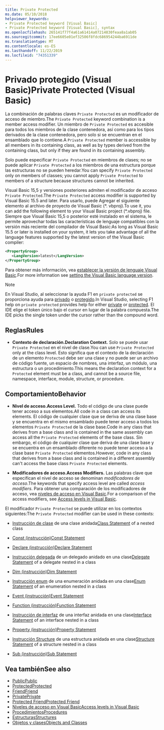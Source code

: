 ```yaml
---
title: Private Protected
ms.date: 05/10/2018
helpviewer_keywords:
- Private Protected keyword [Visual Basic]
- Private Protected keyword [Visual Basic], syntax
ms.openlocfilehash: 265141f77f4a61a61414a07214830feaa8a1ab05
ms.sourcegitcommit: 17ee6605e01ef32506f8fdc686954244ba6911de
ms.translationtype: MT
ms.contentlocale: es-ES
ms.lasthandoff: 11/22/2019
ms.locfileid: "74351339"
---
```

# <a name="private-protected-visual-basic"></a><span data-ttu-id="2e16f-102">Privado protegido (Visual Basic)</span><span class="sxs-lookup"><span data-stu-id="2e16f-102">Private Protected (Visual Basic)</span></span>

<span data-ttu-id="2e16f-103">La combinación de palabras claves `Private Protected` es un modificador de acceso de miembro.</span><span class="sxs-lookup"><span data-stu-id="2e16f-103">The `Private Protected` keyword combination is a member access modifier.</span></span> <span data-ttu-id="2e16f-104">Un miembro de `Private Protected` es accesible para todos los miembros de la clase contenedora, así como para los tipos derivados de la clase contenedora, pero solo si se encuentran en el ensamblado que lo contiene.</span><span class="sxs-lookup"><span data-stu-id="2e16f-104">A `Private Protected` member is accessible by all members in its containing class, as well as by types derived from the containing class, but only if they are found in its containing assembly.</span></span>

<span data-ttu-id="2e16f-105">Solo puede especificar `Private Protected` en miembros de clases; no se puede aplicar `Private Protected` a los miembros de una estructura porque las estructuras no se pueden heredar.</span><span class="sxs-lookup"><span data-stu-id="2e16f-105">You can specify `Private Protected` only on members of classes; you cannot apply `Private Protected` to members of a structure because structures cannot be inherited.</span></span>

<span data-ttu-id="2e16f-106">Visual Basic 15,5 y versiones posteriores admiten el modificador de acceso `Private Protected`.</span><span class="sxs-lookup"><span data-stu-id="2e16f-106">The `Private Protected` access modifier is supported by Visual Basic 15.5 and later.</span></span> <span data-ttu-id="2e16f-107">Para usarlo, puede Agregar el siguiente elemento al archivo de proyecto de Visual Basic (\*. vbproj).</span><span class="sxs-lookup"><span data-stu-id="2e16f-107">To use it, you can add the following element to your Visual Basic project (\*.vbproj) file.</span></span> <span data-ttu-id="2e16f-108">Siempre que Visual Basic 15,5 o posterior esté instalado en el sistema, le permite aprovechar todas las características de lenguaje compatibles con la versión más reciente del compilador de Visual Basic:</span><span class="sxs-lookup"><span data-stu-id="2e16f-108">As long as Visual Basic 15.5 or later is installed on your system, it lets you take advantage of all the language features supported by the latest version of the Visual Basic compiler:</span></span>

```xml
<PropertyGroup>
   <LangVersion>latest</LangVersion>
</PropertyGroup>
```

<span data-ttu-id="2e16f-109">Para obtener más información, vea [establecer la versión de lenguaje Visual Basic](../../language-reference/configure-language-version.md).</span><span class="sxs-lookup"><span data-stu-id="2e16f-109">For more information see [setting the Visual Basic language version](../../language-reference/configure-language-version.md).</span></span>

> [!NOTE]
> <span data-ttu-id="2e16f-110">En Visual Studio, al seleccionar la ayuda F1 en `private protected` se proporciona ayuda para [privado](private.md) o [protegido](protected.md).</span><span class="sxs-lookup"><span data-stu-id="2e16f-110">In Visual Studio, selecting F1 help on `private protected` provides help for either [private](private.md) or [protected](protected.md).</span></span> <span data-ttu-id="2e16f-111">El IDE elige el token único bajo el cursor en lugar de la palabra compuesta.</span><span class="sxs-lookup"><span data-stu-id="2e16f-111">The IDE picks the single token under the cursor rather than the compound word.</span></span>

## <a name="rules"></a><span data-ttu-id="2e16f-112">Reglas</span><span class="sxs-lookup"><span data-stu-id="2e16f-112">Rules</span></span>

- <span data-ttu-id="2e16f-113">**Contexto de declaración.**</span><span class="sxs-lookup"><span data-stu-id="2e16f-113">**Declaration Context.**</span></span> <span data-ttu-id="2e16f-114">Solo se puede usar `Private Protected` en el nivel de clase.</span><span class="sxs-lookup"><span data-stu-id="2e16f-114">You can use `Private Protected` only at the class level.</span></span> <span data-ttu-id="2e16f-115">Esto significa que el contexto de la declaración de un elemento `Protected` debe ser una clase y no puede ser un archivo de código fuente, un espacio de nombres, una interfaz, un módulo, una estructura o un procedimiento.</span><span class="sxs-lookup"><span data-stu-id="2e16f-115">This means the declaration context for a `Protected` element must be a class, and cannot be a source file, namespace, interface, module, structure, or procedure.</span></span>

## <a name="behavior"></a><span data-ttu-id="2e16f-116">Comportamiento</span><span class="sxs-lookup"><span data-stu-id="2e16f-116">Behavior</span></span>

- <span data-ttu-id="2e16f-117">**Nivel de acceso.**</span><span class="sxs-lookup"><span data-stu-id="2e16f-117">**Access Level.**</span></span> <span data-ttu-id="2e16f-118">Todo el código de una clase puede tener acceso a sus elementos.</span><span class="sxs-lookup"><span data-stu-id="2e16f-118">All code in a class can access its elements.</span></span> <span data-ttu-id="2e16f-119">El código de cualquier clase que se deriva de una clase base y se encuentra en el mismo ensamblado puede tener acceso a todos los elementos `Private Protected` de la clase base.</span><span class="sxs-lookup"><span data-stu-id="2e16f-119">Code in any class that derives from a base class and is contained in the same assembly can access all the `Private Protected` elements of the base class.</span></span> <span data-ttu-id="2e16f-120">Sin embargo, el código de cualquier clase que deriva de una clase base y se encuentra en un ensamblado diferente no puede tener acceso a la clase base `Private Protected` elementos.</span><span class="sxs-lookup"><span data-stu-id="2e16f-120">However, code in any class that derives from a base class and is contained in a different assembly can't access the base class `Private Protected` elements.</span></span>

- <span data-ttu-id="2e16f-121">**Modificadores de acceso.**</span><span class="sxs-lookup"><span data-stu-id="2e16f-121">**Access Modifiers.**</span></span> <span data-ttu-id="2e16f-122">Las palabras clave que especifican el nivel de acceso se denominan *modificadores de acceso*.</span><span class="sxs-lookup"><span data-stu-id="2e16f-122">The keywords that specify access level are called *access modifiers*.</span></span> <span data-ttu-id="2e16f-123">Para obtener una comparación de los modificadores de acceso, vea [niveles de acceso en Visual Basic](../../../visual-basic/programming-guide/language-features/declared-elements/access-levels.md).</span><span class="sxs-lookup"><span data-stu-id="2e16f-123">For a comparison of the access modifiers, see [Access levels in Visual Basic](../../../visual-basic/programming-guide/language-features/declared-elements/access-levels.md).</span></span>

<span data-ttu-id="2e16f-124">El modificador `Private Protected` se puede utilizar en los contextos siguientes:</span><span class="sxs-lookup"><span data-stu-id="2e16f-124">The `Private Protected` modifier can be used in these contexts:</span></span>

- <span data-ttu-id="2e16f-125">[Instrucción de clase](../../../visual-basic/language-reference/statements/class-statement.md) de una clase anidada</span><span class="sxs-lookup"><span data-stu-id="2e16f-125">[Class Statement](../../../visual-basic/language-reference/statements/class-statement.md) of a nested class</span></span>

- [<span data-ttu-id="2e16f-126">Const (instrucción)</span><span class="sxs-lookup"><span data-stu-id="2e16f-126">Const Statement</span></span>](../../../visual-basic/language-reference/statements/const-statement.md)

- [<span data-ttu-id="2e16f-127">Declare (instrucción)</span><span class="sxs-lookup"><span data-stu-id="2e16f-127">Declare Statement</span></span>](../../../visual-basic/language-reference/statements/declare-statement.md)

- <span data-ttu-id="2e16f-128">[Instrucción delegada](../../../visual-basic/language-reference/statements/delegate-statement.md) de un delegado anidado en una clase</span><span class="sxs-lookup"><span data-stu-id="2e16f-128">[Delegate Statement](../../../visual-basic/language-reference/statements/delegate-statement.md) of a delegate nested in a class</span></span>

- [<span data-ttu-id="2e16f-129">Dim (instrucción)</span><span class="sxs-lookup"><span data-stu-id="2e16f-129">Dim Statement</span></span>](../../../visual-basic/language-reference/statements/dim-statement.md)

- <span data-ttu-id="2e16f-130">[Instrucción enum](../../../visual-basic/language-reference/statements/enum-statement.md) de una enumeración anidada en una clase</span><span class="sxs-lookup"><span data-stu-id="2e16f-130">[Enum Statement](../../../visual-basic/language-reference/statements/enum-statement.md) of an enumeration nested in a class</span></span>

- [<span data-ttu-id="2e16f-131">Event (instrucción)</span><span class="sxs-lookup"><span data-stu-id="2e16f-131">Event Statement</span></span>](../../../visual-basic/language-reference/statements/event-statement.md)

- [<span data-ttu-id="2e16f-132">Function (instrucción)</span><span class="sxs-lookup"><span data-stu-id="2e16f-132">Function Statement</span></span>](../../../visual-basic/language-reference/statements/function-statement.md)

- <span data-ttu-id="2e16f-133">[Instrucción de interfaz](../../../visual-basic/language-reference/statements/interface-statement.md) de una interfaz anidada en una clase</span><span class="sxs-lookup"><span data-stu-id="2e16f-133">[Interface Statement](../../../visual-basic/language-reference/statements/interface-statement.md) of an interface nested in a class</span></span>

- [<span data-ttu-id="2e16f-134">Property (instrucción)</span><span class="sxs-lookup"><span data-stu-id="2e16f-134">Property Statement</span></span>](../../../visual-basic/language-reference/statements/property-statement.md)

- <span data-ttu-id="2e16f-135">[Instrucción Structure](../../../visual-basic/language-reference/statements/structure-statement.md) de una estructura anidada en una clase</span><span class="sxs-lookup"><span data-stu-id="2e16f-135">[Structure Statement](../../../visual-basic/language-reference/statements/structure-statement.md) of a structure nested in a class</span></span>

- [<span data-ttu-id="2e16f-136">Sub (instrucción)</span><span class="sxs-lookup"><span data-stu-id="2e16f-136">Sub Statement</span></span>](../../../visual-basic/language-reference/statements/sub-statement.md)

## <a name="see-also"></a><span data-ttu-id="2e16f-137">Vea también</span><span class="sxs-lookup"><span data-stu-id="2e16f-137">See also</span></span>

- [<span data-ttu-id="2e16f-138">Public</span><span class="sxs-lookup"><span data-stu-id="2e16f-138">Public</span></span>](../../../visual-basic/language-reference/modifiers/public.md)
- [<span data-ttu-id="2e16f-139">Protected</span><span class="sxs-lookup"><span data-stu-id="2e16f-139">Protected</span></span>](../../../visual-basic/language-reference/modifiers/protected.md)
- [<span data-ttu-id="2e16f-140">Friend</span><span class="sxs-lookup"><span data-stu-id="2e16f-140">Friend</span></span>](friend.md)
- [<span data-ttu-id="2e16f-141">Private</span><span class="sxs-lookup"><span data-stu-id="2e16f-141">Private</span></span>](../../../visual-basic/language-reference/modifiers/private.md)
- [<span data-ttu-id="2e16f-142">Protected Friend</span><span class="sxs-lookup"><span data-stu-id="2e16f-142">Protected Friend</span></span>](./protected-friend.md)
- [<span data-ttu-id="2e16f-143">Niveles de acceso en Visual Basic</span><span class="sxs-lookup"><span data-stu-id="2e16f-143">Access levels in Visual Basic</span></span>](../../../visual-basic/programming-guide/language-features/declared-elements/access-levels.md)
- [<span data-ttu-id="2e16f-144">Procedimientos</span><span class="sxs-lookup"><span data-stu-id="2e16f-144">Procedures</span></span>](../../../visual-basic/programming-guide/language-features/procedures/index.md)
- [<span data-ttu-id="2e16f-145">Estructuras</span><span class="sxs-lookup"><span data-stu-id="2e16f-145">Structures</span></span>](../../../visual-basic/programming-guide/language-features/data-types/structures.md)
- [<span data-ttu-id="2e16f-146">Objetos y clases</span><span class="sxs-lookup"><span data-stu-id="2e16f-146">Objects and Classes</span></span>](../../../visual-basic/programming-guide/language-features/objects-and-classes/index.md)
